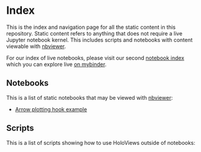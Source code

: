 # Index

This is the index and navigation page for all the static content in this
repository. Static content refers to anything that does not require a live Jupyter
notebook kernel. This includes scripts and notebooks with content viewable with
[nbviewer](http://nbviewer.jupyter.org/).

For our index of live notebooks, please visit our second [notebook
index](https://github.com/ioam/holoviews-contrib/blob/master/index.ipynb)
which you can explore live [on
mybinder](http://mybinder.org/repo/ioam/holoviews-contrib).

## Notebooks

This is a list of static notebooks that may be viewed with
[nbviewer](http://nbviewer.jupyter.org/):

* [Arrow plotting hook example](http://nbviewer.jupyter.org/github/ioam/holoviews-contrib/blob/master/notebooks/examples/arrow_plotting_hook.ipynb)

## Scripts

This is a list of scripts showing how to use HoloViews outside of notebooks:
